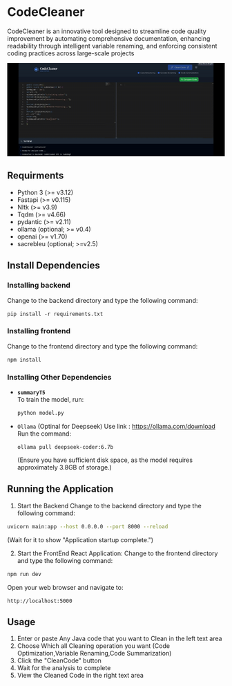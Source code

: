 # CodeCleaner
CodeCleaner is an innovative tool designed to streamline code quality improvement by automating comprehensive documentation, enhancing readability through intelligent variable renaming, and enforcing consistent coding practices across large-scale projects

![CodeCleaner Demo](Assets/CodeGIF.gif)

## Requirments
- Python 3 (>= v3.12)
- Fastapi (>= v0.115)
- Nltk (>= v3.9)
- Tqdm (>= v4.66)
- pydantic (>= v2.11)
- ollama (optional; >= v0.4)
- openai (>= v1.70)
- sacrebleu (optional; >=v2.5)

## Install Dependencies

### Installing backend

Change to the backend directory and type the following command:

```
pip install -r requirements.txt
```

### Installing frontend

Change to the frontend directory and type the following command:

```
npm install
```

### Installing Other Dependencies

- **`summaryT5`**  
  To train the model, run:
  ```bash
  python model.py
  ```

- `Ollama` (Optinal for Deepseek)
     Use link : https://ollama.com/download
     Run the command:
     ``` 
     ollama pull deepseek-coder:6.7b
    ``` 
    (Ensure you have sufficient disk space, as the model requires approximately 3.8GB of storage.)

## Running the Application

1. Start the Backend
Change to the backend directory and type the following command:
```bash
uvicorn main:app --host 0.0.0.0 --port 8000 --reload
```
(Wait for it to show "Application startup complete.")

2. Start the FrontEnd React Application:
Change to the frontend directory and type the following command:
```bash
npm run dev
```
Open your web browser and navigate to:
```
http://localhost:5000
```

## Usage

1. Enter or paste Any Java code that you want to Clean in the left text area
2. Choose Which all Cleaning operation you want (Code Optimization,Variable Renaming,Code Summarization)
3. Click the "CleanCode" button
4. Wait for the analysis to complete
5. View the Cleaned Code in the right text area
